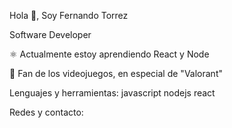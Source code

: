 Hola 👋, Soy Fernando Torrez


Software Developer

⚛️ Actualmente estoy aprendiendo React y Node

👾 Fan de los videojuegos, en especial de "Valorant"


Lenguajes y herramientas:
javascript nodejs react 

Redes y contacto:
